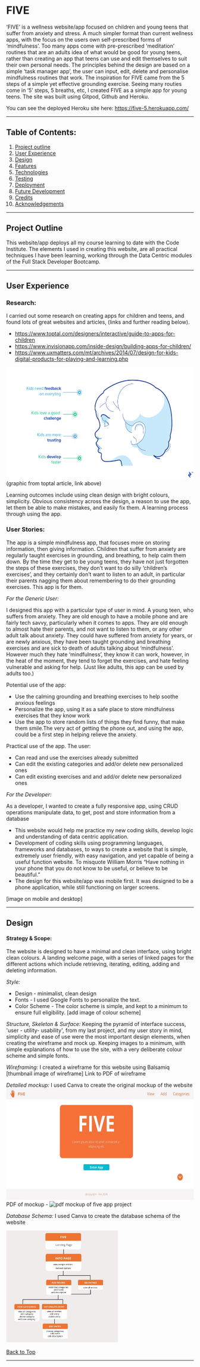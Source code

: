 
# FIVE


‘FIVE’ is a wellness website/app focused on children and young teens that suffer from anxiety and stress. A much simpler format than current wellness apps, with the focus on the users own self-prescribed forms of ‘mindfulness’. Too many apps come with pre-prescribed ‘meditation’ routines that are an adults idea of what would be good for young teens, rather than creating an app that teens can use and edit themselves to suit their own personal needs.
The principles behind the design are based on a simple ‘task manager app’, the user can input, edit, delete and personalise mindfulness routines that work. The inspiration for FIVE came from the 5 steps of a simple yet effective grounding exercise. Seeing many routies come in ‘5’ steps, 5 breaths, etc, I created FIVE as a simple app for young teens.
The site was built using Gitpod, Github and Heroku. 

You can see the deployed Heroku site here: https://five-5.herokuapp.com/

------

## Table of Contents:
1. [Project outline](#project-outline)
2. [User Experience](#user-experience)
3. [Design](#design)
4. [Features](#features)
5. [Technologies](#technologies)
6. [Testing](#testing) 
7. [Deployment](#deployment)
8. [Future Development](#future-development)
9. [Credits](#credits)
10. [Acknowledgements](#Acknowledgements)

***

## Project Outline
This website/app deploys all my course learning to date with the Code Institute. The elements I used in creating this website, are all practical techniques I have been learning, working through the Data Centric modules of the Full Stack Developer Bootcamp.

***

## User Experience

### Research:
I carried out some research on creating apps for children and teens, and found lots of great websites and articles, (links and further reading below).
 - https://www.toptal.com/designers/interactive/guide-to-apps-for-children
 - https://www.invisionapp.com/inside-design/building-apps-for-children/
 - https://www.uxmatters.com/mt/archives/2014/07/design-for-kids-digital-products-for-playing-and-learning.php

 <img src="ux/kid-toptal.jpg" height="300" title="graphic with drawing of child and points about kids using apps">
 (graphic from toptal article, link above)

 Learning outcomes include using clean design with bright colours, simplicity. Obvious consistency across the design, a reason to use the app, let them be able to make mistakes, and easily fix them. A learning process through using the app.

### User Stories:
The app is a simple mindfulness app, that focuses more on storing information, then giving information. Children that suffer from anxiety are regularly taught exercises in grounding, and breathing, to help calm them down. By the time they get to be young teens, they have not just forgotten the steps of these exercises, they don’t want to do silly ‘children’s exercises’, and they certainly don’t want to listen to an adult, in particular their parents nagging them about remembering to do their grounding exercises. This app is for them. 

_For the Generic User:_

I designed this app with a particular type of user in mind. A young teen, who suffers from anxiety.  They are old enough to have a mobile phone and are fairly tech savvy, particularly when it comes to apps. They are old enough to almost hate their parents, and not want to listen to them, or any other adult talk about anxiety. They could have suffered from anxiety for years, or are newly anxious, they have been taught grounding and breathing exercises and are sick to death of adults talking about ‘mindfulness’. However much they hate ‘mindfulness’, they know it can work, however, in the heat of the moment, they tend to forget the exercises, and hate feeling vulnerable and asking for help. (Just like adults, this app can be used by adults too.)

Potential use of the app:
 - Use the calming grounding and breathing exercises to help soothe anxious feelings
 - Personalize the app, using it as a safe place to store mindfulness exercises that they know work
 - Use the app to store random lists of things they find funny, that make them smile.The very act of getting the phone out, and using the app, could be a first step in helping relieve the anxiety.

Practical use of the app. The user:
- Can read and use the exercises already submitted
- Can edit the existing categories and add/or delete new personalized ones
- Can edit existing exercises and and add/or delete new  personalized ones
 
_For the Developer:_

As a developer, I wanted to create a fully responsive app, using CRUD operations manipulate data, to get, post and store information from a database
 - This website would help me practice my new coding skills, develop logic and understanding of data centric application.
 - Development of coding skills using programming languages, frameworks and databases, to ways to create a website that is simple, extremely user friendly, with easy navigation, and yet capable of being a useful function website. To misquote William Morris
“Have nothing in your phone that you do not know to be useful, or believe to be beautiful.”
 - The design for this website/app was mobile first. It was designed to be a phone application, while still functioning on larger screens.

 [image on mobile and desktop]

----

## Design

#### Strategy & Scope:
The website is designed to have a minimal and clean interface, using bright clean colours. A landing welcome page, with a series of linked pages for the different actions which include retrieving, iterating, editing, adding and deleting information.

_Style:_
 - Design - minimalist, clean design
 - Fonts - I used Google Fonts to personalize the text. 
 - Color Scheme - The color scheme is simple, and kept to a minimum to ensure full eligibility. 
[add image of colour scheme]

_Structure, Skeleton & Surface:_
Keeping the pyramid of interface success, 'user - utility- usability',  from my last project, and my user story in mind, simplicity and ease of use were the most important design elements, when creating the wireframe and mock up. Keeping images to a minimum, with simple explanations of how to use the site, with a very deliberate colour scheme and simple fonts. 

_Wireframing:_
I created a wireframe for this website using Balsamiq
[thumbnail image of wireframe]
Link to PDF of wireframe

_Detailed mockup:_
I used Canva to create the original mockup of the website
<img src="ux/five-landing-page.jpg" height="300" title="graphic of landing page of five app">
PDF of mockup - <img src="https://f6dd2190-79b9-4808-bc88-3e0cdb9e5c66.ws-eu01.gitpod.io/#/workspace/five-app" alt="pdf mockup of five app project">

_Database Schema:_
I used Canva to create the database schema of the website

<img src="ux/five-database-schema.jpg" height="300" title="databases schema">


[Back to Top](#table-of-contents)

----
